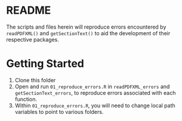 # README

The scripts and files herein will reproduce errors encountered by `readPDFXML()` and `getSectionText()` to aid the development of their respective packages.  

# Getting Started  

1. Clone this folder  
2. Open and run `01_reproduce_errors.R` in `readPDFXML_errors` and `getSectionText_errors`, to reproduce errors associated with each function.  
3. Within `01_reproduce_errors.R`, you will need to change local path variables to point to various folders.  

